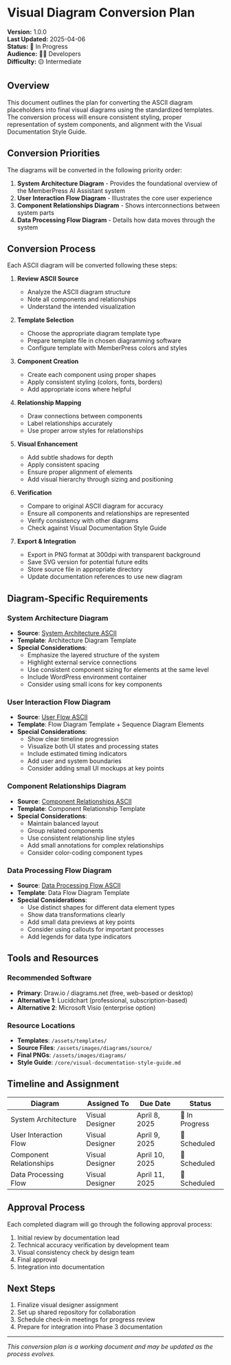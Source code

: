 # Visual Diagram Conversion Plan

**Version:** 1.0.0  
**Last Updated:** 2025-04-06  
**Status:** 🚧 In Progress  
**Audience:** 👩‍💻 Developers  
**Difficulty:** 🟡 Intermediate

## Overview

This document outlines the plan for converting the ASCII diagram placeholders into final visual diagrams using the standardized templates. The conversion process will ensure consistent styling, proper representation of system components, and alignment with the Visual Documentation Style Guide.

## Conversion Priorities

The diagrams will be converted in the following priority order:

1. **System Architecture Diagram** - Provides the foundational overview of the MemberPress AI Assistant system
2. **User Interaction Flow Diagram** - Illustrates the core user experience
3. **Component Relationships Diagram** - Shows interconnections between system parts
4. **Data Processing Flow Diagram** - Details how data moves through the system

## Conversion Process

Each ASCII diagram will be converted following these steps:

1. **Review ASCII Source**
   - Analyze the ASCII diagram structure
   - Note all components and relationships
   - Understand the intended visualization

2. **Template Selection**
   - Choose the appropriate diagram template type
   - Prepare template file in chosen diagramming software
   - Configure template with MemberPress colors and styles

3. **Component Creation**
   - Create each component using proper shapes
   - Apply consistent styling (colors, fonts, borders)
   - Add appropriate icons where helpful

4. **Relationship Mapping**
   - Draw connections between components
   - Label relationships accurately
   - Use proper arrow styles for relationships

5. **Visual Enhancement**
   - Add subtle shadows for depth
   - Apply consistent spacing
   - Ensure proper alignment of elements
   - Add visual hierarchy through sizing and positioning

6. **Verification**
   - Compare to original ASCII diagram for accuracy
   - Ensure all components and relationships are represented
   - Verify consistency with other diagrams
   - Check against Visual Documentation Style Guide

7. **Export & Integration**
   - Export in PNG format at 300dpi with transparent background
   - Save SVG version for potential future edits
   - Store source file in appropriate directory
   - Update documentation references to use new diagram

## Diagram-Specific Requirements

### System Architecture Diagram

- **Source**: [System Architecture ASCII](system-architecture-ascii.md)
- **Template**: Architecture Diagram Template
- **Special Considerations**:
  - Emphasize the layered structure of the system
  - Highlight external service connections
  - Use consistent component sizing for elements at the same level
  - Include WordPress environment container
  - Consider using small icons for key components

### User Interaction Flow Diagram

- **Source**: [User Flow ASCII](user-flow-ascii.md)
- **Template**: Flow Diagram Template + Sequence Diagram Elements
- **Special Considerations**:
  - Show clear timeline progression
  - Visualize both UI states and processing states
  - Include estimated timing indicators
  - Add user and system boundaries
  - Consider adding small UI mockups at key points

### Component Relationships Diagram

- **Source**: [Component Relationships ASCII](component-relationships-ascii.md)
- **Template**: Component Relationship Template
- **Special Considerations**:
  - Maintain balanced layout
  - Group related components
  - Use consistent relationship line styles
  - Add small annotations for complex relationships
  - Consider color-coding component types

### Data Processing Flow Diagram

- **Source**: [Data Processing Flow ASCII](data-processing-flow-ascii.md)
- **Template**: Data Flow Diagram Template
- **Special Considerations**:
  - Use distinct shapes for different data element types
  - Show data transformations clearly
  - Add small data previews at key points
  - Consider using callouts for important processes
  - Add legends for data type indicators

## Tools and Resources

### Recommended Software

- **Primary**: Draw.io / diagrams.net (free, web-based or desktop)
- **Alternative 1**: Lucidchart (professional, subscription-based)
- **Alternative 2**: Microsoft Visio (enterprise option)

### Resource Locations

- **Templates**: `/assets/templates/`
- **Source Files**: `/assets/images/diagrams/source/`
- **Final PNGs**: `/assets/images/diagrams/`
- **Style Guide**: `/core/visual-documentation-style-guide.md`

## Timeline and Assignment

| Diagram | Assigned To | Due Date | Status |
|---------|-------------|----------|--------|
| System Architecture | Visual Designer | April 8, 2025 | 🚧 In Progress |
| User Interaction Flow | Visual Designer | April 9, 2025 | 📅 Scheduled |
| Component Relationships | Visual Designer | April 10, 2025 | 📅 Scheduled |
| Data Processing Flow | Visual Designer | April 11, 2025 | 📅 Scheduled |

## Approval Process

Each completed diagram will go through the following approval process:

1. Initial review by documentation lead
2. Technical accuracy verification by development team
3. Visual consistency check by design team
4. Final approval
5. Integration into documentation

## Next Steps

1. Finalize visual designer assignment
2. Set up shared repository for collaboration
3. Schedule check-in meetings for progress review
4. Prepare for integration into Phase 3 documentation

---

*This conversion plan is a working document and may be updated as the process evolves.*